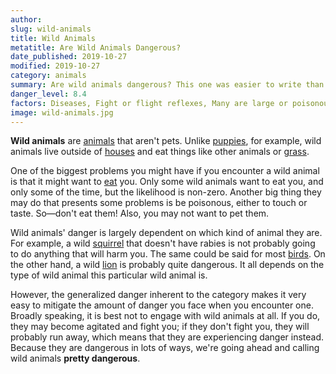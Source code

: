 ```yaml
---
author:
slug: wild-animals
title: Wild Animals
metatitle: Are Wild Animals Dangerous?
date_published: 2019-10-27
modified: 2019-10-27
category: animals
summary: Are wild animals dangerous? This one was easier to write than some of the others.
danger_level: 8.4
factors: Diseases, Fight or flight reflexes, Many are large or poisonous
image: wild-animals.jpg
---
```


**Wild animals** are [animals](/animals) that aren't pets. Unlike [puppies](/animals/puppies), for example, wild animals live outside of [houses](/places/houses) and eat things like other animals or [grass](/plants/grass). 

One of the biggest problems you might have if you encounter a wild animal is that it might want to [eat](/activities/eating) you. Only some wild animals want to eat you, and only some of the time, but the likelihood is non-zero. Another big thing they may do that presents some problems is be poisonous, either to touch or taste. So—don't eat them! Also, you may not want to pet them.

Wild animals' danger is largely dependent on which kind of animal they are. For example, a wild [squirrel](/animals/squirrels) that doesn't have rabies is not probably going to do anything that will harm you. The same could be said for most [birds](/animals/birds). On the other hand, a wild [lion](/animals/big-cats) is probably quite dangerous. It all depends on the type of wild animal this particular wild animal is.

However, the generalized danger inherent to the category makes it very easy to mitigate the amount of danger you face when you encounter one. Broadly speaking, it is best not to engage with wild animals at all. If you do, they may become agitated and fight you; if they don't fight you, they will probably run away, which means that they are experiencing danger instead. Because they are dangerous in lots of ways, we're going ahead and calling wild animals **pretty dangerous**.
